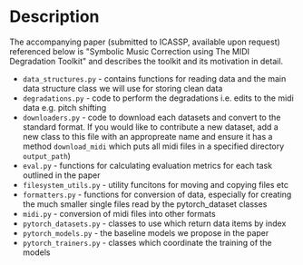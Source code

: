 # Description

The accompanying paper (submitted to ICASSP, available upon request) referenced
below is "Symbolic Music Correction using The MIDI Degradation Toolkit" and 
describes the toolkit and its motivation in detail.

* `data_structures.py` - contains functions for reading data and the main data
  structure class we will use for storing clean data
* `degradations.py` - code to perform the degradations i.e. edits to the midi
  data e.g. pitch shifting
* `downloaders.py` - code to download each datasets and convert to the standard
  format. If you would like to contribute a new dataset, add a new class to
  this file with an appropreate name and ensure it has a method `download_midi`
  which puts all midi files in a specified directory `output_path`)
* `eval.py` - functions for calculating evaluation metrics for each task
  outlined in the paper
* `filesystem_utils.py` - utility funcitons for moving and copying files etc
* `formatters.py` - functions for conversion of data, especially for creating
  the much smaller single files read by the pytorch_dataset classes
* `midi.py` - conversion of midi files into other formats
* `pytorch_datasets.py` - classes to use which return data items by index
* `pytorch_models.py` - the baseline models we propose in the paper
* `pytorch_trainers.py` - classes which coordinate the training of the models
